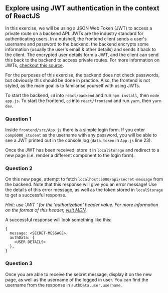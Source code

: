 ## Explore using JWT authentication in the context of ReactJS

In this exercise, we will be using a JSON Web Token (JWT) to access a private route on a backend API.
JWTs are the industry standard for authenticating users.
In a nutshell, the frontend client sends a user's username and password to the backend, the backend encrypts some information (usually the user's email & other details) and sends it back to the client.
The encrypted user details form a JWT, and the client can send this back to the backend to access private routes.
For more information on JWTs, [checkout this source](https://jwt.io/introduction/).

For the purposes of this exercise, the backend does not check passwords, but obviously this should be done in practice.
Also, the frontend is not styled, as the main goal is to familarise yourself with using JWTs.

To start the backend, `cd` into `react/backend` and run `npm install`, then `node app.js`.
To start the frontend, `cd` into `react/frontend` and run `yarn`, then `yarn dev`.

### Question 1

Inside `frontend/src/App.js` there is a simple login form. If you enter `comp6080_student` as the username with any password, you will be able to see a JWT printed out in the console log (`data.token` in `App.js` line 23).

Once the JWT has been received, store it in `localStorage` and redirect to a new page (i.e. render a different component to the login form).

### Question 2

On this new page, attempt to fetch `localhost:5000/api/secret-message` from the backend.
Note that this response will give you an error message!
Use the details of this error message, as well as the token stored in `localStorage` to get a successful response.

_Hint: use 'JWT <TOKEN>' for the 'authorization' header value. For more information on the format of this header, [visit MDN](https://developer.mozilla.org/en-US/docs/Web/HTTP/Headers/Authorization)._

A successful response will look something like this:

```
{
  message: <SECRET-MESSAGE>,
  authData: {
    <USER DETAILS>
  },
}
```

### Question 3

Once you are able to receive the secret message, display it on the new page, as well as the username of the logged in user.
You can find the username from the response in `authData.user.username`.
